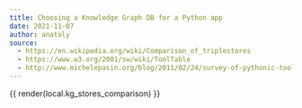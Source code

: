```yaml
---
title: Choosing a Knowledge Graph DB for a Python app
date: 2021-11-07
author: anatoly
source:
  - https://en.wikipedia.org/wiki/Comparison_of_triplestores
  - https://www.w3.org/2001/sw/wiki/ToolTable
  - http://www.michelepasin.org/blog/2011/02/24/survey-of-pythonic-tools-for-rdf-and-linked-data-programming/
---
```


{{ render(local.kg_stores_comparison) }}
